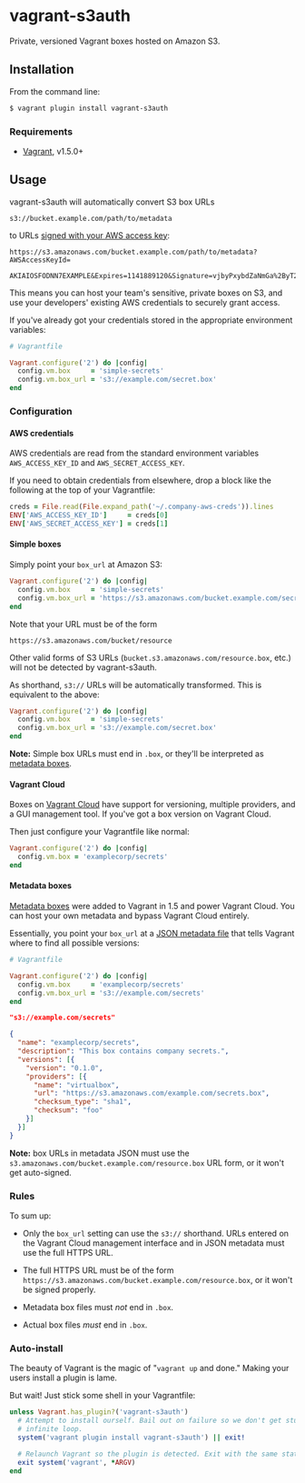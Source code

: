 # vagrant-s3auth

Private, versioned Vagrant boxes hosted on Amazon S3.

## Installation

From the command line:

```bash
$ vagrant plugin install vagrant-s3auth
```

### Requirements

* [Vagrant][vagrant], v1.5.0+

## Usage

vagrant-s3auth will automatically convert S3 box URLs

```
s3://bucket.example.com/path/to/metadata
```

to URLs [signed with your AWS access key][aws-signed]:

```
https://s3.amazonaws.com/bucket.example.com/path/to/metadata?AWSAccessKeyId=
    AKIAIOSFODNN7EXAMPLE&Expires=1141889120&Signature=vjbyPxybdZaNmGa%2ByT272YEAiv4%3D
```

This means you can host your team's sensitive, private boxes on S3, and use your
developers' existing AWS credentials to securely grant access.

If you've already got your credentials stored in the appropriate environment
variables:

```ruby
# Vagrantfile

Vagrant.configure('2') do |config|
  config.vm.box     = 'simple-secrets'
  config.vm.box_url = 's3://example.com/secret.box'
end
```

### Configuration

#### AWS credentials

AWS credentials are read from the standard environment variables
`AWS_ACCESS_KEY_ID` and `AWS_SECRET_ACCESS_KEY`.

If you need to obtain credentials from elsewhere, drop a block like the
following at the top of your Vagrantfile:

```ruby
creds = File.read(File.expand_path('~/.company-aws-creds')).lines
ENV['AWS_ACCESS_KEY_ID']     = creds[0]
ENV['AWS_SECRET_ACCESS_KEY'] = creds[1]
```


#### Simple boxes

Simply point your `box_url` at Amazon S3:

```ruby
Vagrant.configure('2') do |config|
  config.vm.box     = 'simple-secrets'
  config.vm.box_url = 'https://s3.amazonaws.com/bucket.example.com/secret.box'
end
```

Note that your URL must be of the form

```
https://s3.amazonaws.com/bucket/resource
```

Other valid forms of S3 URLs (`bucket.s3.amazonaws.com/resource.box`, etc.) will
not be detected by vagrant-s3auth.

As shorthand, `s3://` URLs will be automatically transformed. This is equivalent
to the above:

```ruby
Vagrant.configure('2') do |config|
  config.vm.box     = 'simple-secrets'
  config.vm.box_url = 's3://example.com/secret.box'
end
```

**Note:** Simple box URLs must end in `.box`, or they'll be interpreted as
[metadata boxes](#metadata-boxes).

#### Vagrant Cloud

Boxes on [Vagrant Cloud][vagrant-cloud] have support for versioning, multiple
providers, and a GUI management tool. If you've got a box version on Vagrant
Cloud.

Then just configure your Vagrantfile like normal:

```ruby
Vagrant.configure('2') do |config|
  config.vm.box = 'examplecorp/secrets'
end
```

#### Metadata boxes

[Metadata boxes][metadata-boxes] were added to Vagrant in 1.5 and power Vagrant
Cloud. You can host your own metadata and bypass Vagrant Cloud entirely.

Essentially, you point your `box_url` at a [JSON metadata file][metadata-boxes]
that tells Vagrant where to find all possible versions:

```ruby
# Vagrantfile

Vagrant.configure('2') do |config|
  config.vm.box     = 'examplecorp/secrets'
  config.vm.box_url = 's3://example.com/secrets'
end
```

```json
"s3://example.com/secrets"

{
  "name": "examplecorp/secrets",
  "description": "This box contains company secrets.",
  "versions": [{
    "version": "0.1.0",
    "providers": [{
      "name": "virtualbox",
      "url": "https://s3.amazonaws.com/example.com/secrets.box",
      "checksum_type": "sha1",
      "checksum": "foo"
    }]
  }]
}
```

**Note:** box URLs in metadata JSON must use the
`s3.amazonaws.com/bucket.example.com/resource.box` URL form, or it won't get
auto-signed.

### Rules

To sum up:

* Only the `box_url` setting can use the `s3://` shorthand. URLs entered on the
  Vagrant Cloud management interface and in JSON metadata must use the full
  HTTPS URL.

* The full HTTPS URL must be of the form
  `https://s3.amazonaws.com/bucket.example.com/resource.box`, or it won't be
  signed properly.

* Metadata box files must *not* end in `.box`.

* Actual box files *must* end in `.box`.

### Auto-install

The beauty of Vagrant is the magic of "`vagrant up` and done." Making your users
install a plugin is lame.

But wait! Just stick some shell in your Vagrantfile:

```ruby
unless Vagrant.has_plugin?('vagrant-s3auth')
  # Attempt to install ourself. Bail out on failure so we don't get stuck in an
  # infinite loop.
  system('vagrant plugin install vagrant-s3auth') || exit!

  # Relaunch Vagrant so the plugin is detected. Exit with the same status code.
  exit system('vagrant', *ARGV)
end
```


[aws-signed]: http://docs.aws.amazon.com/AmazonS3/latest/dev/RESTAuthentication.html#RESTAuthenticationQueryStringAuth
[metadata-boxes]: http://docs.vagrantup.com/v2/boxes/format.html
[vagrant]: http://vagrantup.com
[vagrant-cloud]: http://vagrantcloud.com
